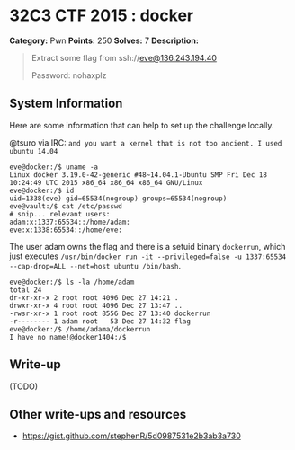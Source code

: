 # 32C3 CTF 2015 : docker

**Category:** Pwn
**Points:** 250
**Solves:** 7
**Description:**

> Extract some flag from ssh://eve@136.243.194.40
> 
> 
> Password: nohaxplz

## System Information

Here are some information that can help to set up the challenge locally.

@tsuro via IRC: `and you want a kernel that is not too ancient. I used ubuntu 14.04`

    eve@docker:/$ uname -a
    Linux docker 3.19.0-42-generic #48~14.04.1-Ubuntu SMP Fri Dec 18 10:24:49 UTC 2015 x86_64 x86_64 x86_64 GNU/Linux
    eve@docker:/$ id
    uid=1338(eve) gid=65534(nogroup) groups=65534(nogroup)
    eve@vault:/$ cat /etc/passwd
    # snip... relevant users:
    adam:x:1337:65534::/home/adam:
    eve:x:1338:65534::/home/eve:

The user adam owns the flag and there is a setuid binary `dockerrun`, which just executes `/usr/bin/docker run -it --privileged=false -u 1337:65534 --cap-drop=ALL --net=host ubuntu /bin/bash`.

    eve@docker:/$ ls -la /home/adam
    total 24
    dr-xr-xr-x 2 root root 4096 Dec 27 14:21 .
    drwxr-xr-x 4 root root 4096 Dec 27 13:47 ..
    -rwsr-xr-x 1 root root 8556 Dec 27 13:40 dockerrun
    -r-------- 1 adam root   53 Dec 27 14:32 flag
    eve@docker:/$ /home/adama/dockerrun 
    I have no name!@docker1404:/$ 

## Write-up

(TODO)

## Other write-ups and resources

* <https://gist.github.com/stephenR/5d0987531e2b3ab3a730>
